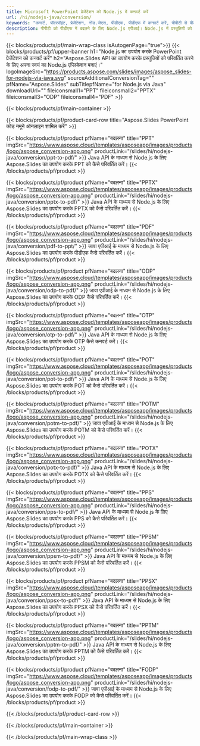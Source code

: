 ```yaml
---
title: Microsoft PowerPoint प्रेजेंटेशन को Node.js में कनवर्ट करें
url: /hi/nodejs-java/conversion/
keywords: "कन्वर्ट, पॉवरपॉइंट, प्रेजेंटेशन, नोड.जेएस, पीडीएफ, पीडीएफ में कनवर्ट करें, पीपीटी से पीडीएफ"
description: पीपीटी को पीडीएफ में बदलने के लिए Node.js एपीआई। Node.js में प्रस्तुतियों को JPG, PNG और अन्य प्रारूपों में बदलें।
---
```



{{< blocks/products/pf/main-wrap-class isAutogenPage="true">}}
{{< blocks/products/pf/upper-banner h1="Node.js का उपयोग करके PowerPoint प्रेजेंटेशन को कनवर्ट करें" h2="Aspose.Slides API का उपयोग करके प्रस्तुतियों को परिवर्तित करने के लिए अपना स्वयं का Node.js एप्लिकेशन बनाएं।" logoImageSrc="https://products.aspose.com/slides/images/aspose_slides-for-nodejs-via-java.svg" sourceAdditionalConversionTag="" pfName="Aspose.Slides" subTitlepfName="for Node.js via Java" downloadUrl="" fileiconsmall1="PPT" fileiconsmall2="PPTX" fileiconsmall3="ODP" fileiconsmall4="PDF" >}}

{{< blocks/products/pf/main-container >}}

{{< blocks/products/pf/product-card-row title="Aspose.Slides PowerPoint कोड नमूने ऑनलाइन शामिल करें" >}}

{{< blocks/products/pf/product pfName="बदलना" title="PPT" imgSrc="https://www.aspose.cloud/templates/asposeapp/images/products/logo/aspose_conversion-app.png" productLink="/slides/hi/nodejs-java/conversion/ppt-to-pdf/" >}}
Java API के माध्यम से Node.js के लिए Aspose.Slides का उपयोग करके PPT को कैसे परिवर्तित करें।
{{< /blocks/products/pf/product >}}

{{< blocks/products/pf/product pfName="बदलना" title="PPTX" imgSrc="https://www.aspose.cloud/templates/asposeapp/images/products/logo/aspose_conversion-app.png" productLink="/slides/hi/nodejs-java/conversion/pptx-to-pdf/" >}}
Java API के माध्यम से Node.js के लिए Aspose.Slides का उपयोग करके PPTX को कैसे परिवर्तित करें।
{{< /blocks/products/pf/product >}}

{{< blocks/products/pf/product pfName="बदलना" title="PDF" imgSrc="https://www.aspose.cloud/templates/asposeapp/images/products/logo/aspose_conversion-app.png" productLink="/slides/hi/nodejs-java/conversion/pdf-to-ppt/" >}}
जावा एपीआई के माध्यम से Node.js के लिए Aspose.Slides का उपयोग करके पीडीएफ कैसे परिवर्तित करें।
{{< /blocks/products/pf/product >}}

{{< blocks/products/pf/product pfName="बदलना" title="ODP" imgSrc="https://www.aspose.cloud/templates/asposeapp/images/products/logo/aspose_conversion-app.png" productLink="/slides/hi/nodejs-java/conversion/odp-to-pdf/" >}}
जावा एपीआई के माध्यम से Node.js के लिए Aspose.Slides का उपयोग करके ODP कैसे परिवर्तित करें।
{{< /blocks/products/pf/product >}}

{{< blocks/products/pf/product pfName="बदलना" title="OTP" imgSrc="https://www.aspose.cloud/templates/asposeapp/images/products/logo/aspose_conversion-app.png" productLink="/slides/hi/nodejs-java/conversion/otp-to-pdf/" >}}
Java API के माध्यम से Node.js के लिए Aspose.Slides का उपयोग करके OTP कैसे कनवर्ट करें।
{{< /blocks/products/pf/product >}}

{{< blocks/products/pf/product pfName="बदलना" title="POT" imgSrc="https://www.aspose.cloud/templates/asposeapp/images/products/logo/aspose_conversion-app.png" productLink="/slides/hi/nodejs-java/conversion/pot-to-pdf/" >}}
Java API के माध्यम से Node.js के लिए Aspose.Slides का उपयोग करके POT को कैसे परिवर्तित करें।
{{< /blocks/products/pf/product >}}

{{< blocks/products/pf/product pfName="बदलना" title="POTM" imgSrc="https://www.aspose.cloud/templates/asposeapp/images/products/logo/aspose_conversion-app.png" productLink="/slides/hi/nodejs-java/conversion/potm-to-pdf/" >}}
जावा एपीआई के माध्यम से Node.js के लिए Aspose.Slides का उपयोग करके POTM को कैसे परिवर्तित करें।
{{< /blocks/products/pf/product >}}

{{< blocks/products/pf/product pfName="बदलना" title="POTX" imgSrc="https://www.aspose.cloud/templates/asposeapp/images/products/logo/aspose_conversion-app.png" productLink="/slides/hi/nodejs-java/conversion/potx-to-pdf/" >}}
Java API के माध्यम से Node.js के लिए Aspose.Slides का उपयोग करके POTX को कैसे परिवर्तित करें।
{{< /blocks/products/pf/product >}}

{{< blocks/products/pf/product pfName="बदलना" title="PPS" imgSrc="https://www.aspose.cloud/templates/asposeapp/images/products/logo/aspose_conversion-app.png" productLink="/slides/hi/nodejs-java/conversion/pps-to-pdf/" >}}
Java API के माध्यम से Node.js के लिए Aspose.Slides का उपयोग करके PPS को कैसे परिवर्तित करें।
{{< /blocks/products/pf/product >}}

{{< blocks/products/pf/product pfName="बदलना" title="PPSM" imgSrc="https://www.aspose.cloud/templates/asposeapp/images/products/logo/aspose_conversion-app.png" productLink="/slides/hi/nodejs-java/conversion/ppsm-to-pdf/" >}}
Java API के माध्यम से Node.js के लिए Aspose.Slides का उपयोग करके PPSM को कैसे परिवर्तित करें।
{{< /blocks/products/pf/product >}}

{{< blocks/products/pf/product pfName="बदलना" title="PPSX" imgSrc="https://www.aspose.cloud/templates/asposeapp/images/products/logo/aspose_conversion-app.png" productLink="/slides/hi/nodejs-java/conversion/ppsx-to-pdf/" >}}
Java API के माध्यम से Node.js के लिए Aspose.Slides का उपयोग करके PPSX को कैसे परिवर्तित करें।
{{< /blocks/products/pf/product >}}

{{< blocks/products/pf/product pfName="बदलना" title="PPTM" imgSrc="https://www.aspose.cloud/templates/asposeapp/images/products/logo/aspose_conversion-app.png" productLink="/slides/hi/nodejs-java/conversion/pptm-to-pdf/" >}}
Java API के माध्यम से Node.js के लिए Aspose.Slides का उपयोग करके PPTM को कैसे परिवर्तित करें।
{{< /blocks/products/pf/product >}}

{{< blocks/products/pf/product pfName="बदलना" title="FODP" imgSrc="https://www.aspose.cloud/templates/asposeapp/images/products/logo/aspose_conversion-app.png" productLink="/slides/hi/nodejs-java/conversion/fodp-to-pdf/" >}}
जावा एपीआई के माध्यम से Node.js के लिए Aspose.Slides का उपयोग करके FODP को कैसे परिवर्तित करें।
{{< /blocks/products/pf/product >}}



{{< /blocks/products/pf/product-card-row >}}

{{< /blocks/products/pf/main-container >}}
    
{{< /blocks/products/pf/main-wrap-class >}}